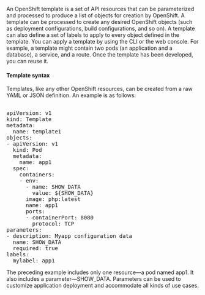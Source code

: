 An OpenShift template is a set of API resources that can be parameterized and processed to produce a list of objects for creation by OpenShift. A template can be processed to create any desired OpenShift objects (such as deployment configurations, build configurations, and so on). A template can also define a set of labels to apply to every object defined in the template. You can apply a template by using the CLI or the web console. For example, a template might contain two pods (an application and a database), a service, and a route. Once the template has been developed, you can reuse it.
 

#### Template syntax
Templates, like any other OpenShift resources, can be created from a raw YAML or JSON definition. An example is as follows:

<pre class="file" data-filename="mytemplate.yaml" data-target="replace">

apiVersion: v1
kind: Template 
metadata:
  name: template1
objects: 
- apiVersion: v1
  kind: Pod
  metadata:
    name: app1
  spec:
    containers:
    - env:
      - name: SHOW_DATA
        value: ${SHOW_DATA} 
      image: php:latest 
      name: app1
      ports:
      - containerPort: 8080
        protocol: TCP
parameters: 
- description: Myapp configuration data
  name: SHOW_DATA
  required: true
labels: 
  mylabel: app1
</pre>

The preceding example includes only one resource—a pod named app1. It also includes a parameter—SHOW_DATA. Parameters can be used to customize application deployment and accommodate all kinds of use cases.
